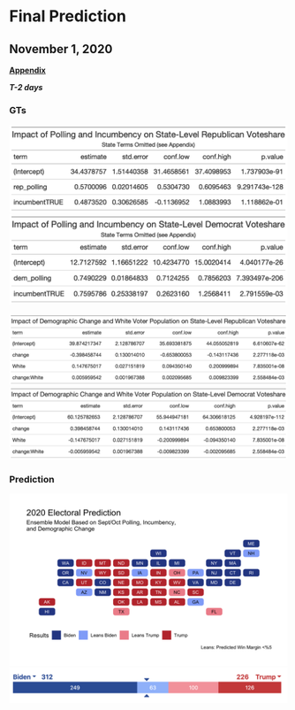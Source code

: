 # Final Prediction
## November 1, 2020

[**Appendix**](final_appendix.md)

_**T-2 days**_

### GTs
![](../figures/r_poll_gt.png)
![](../figures/d_poll_gt.png)

![](../figures/r_demo_gt.png)
![](../figures/d_demo_gt.png)

### Prediction
![](../figures/final_prediction.png)
![](../figures/final_prediction_bar.png)
